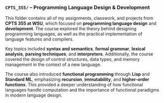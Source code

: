 ### `CPTS_355/` – Programming Language Design & Development

This folder contains all of my assignments, classwork, and projects from **CPTS 355 at WSU**, which focused on **programming language design** and **development**. The course explored the theory behind designing programming languages, as well as the practical implementation of language features and compilers.

Key topics included **syntax and semantics**, **formal grammar**, **lexical analysis**, **parsing techniques**, and **interpreters**. Additionally, the course covered the design of control structures, data types, and memory management in the context of a new language.

The course also introduced **functional programming** through **Lisp** and **Standard ML**, emphasizing **recursion**, **immutability**, and **higher-order functions**. This provided a deeper understanding of how functional languages handle computation and the importance of functional paradigms in modern language design.
